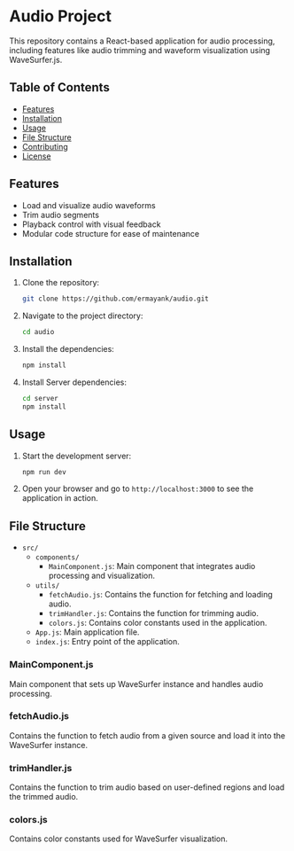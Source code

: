 # Audio Project

This repository contains a React-based application for audio processing, including features like audio trimming and waveform visualization using WaveSurfer.js.

## Table of Contents

- [Features](#features)
- [Installation](#installation)
- [Usage](#usage)
- [File Structure](#file-structure)
- [Contributing](#contributing)
- [License](#license)

## Features

- Load and visualize audio waveforms
- Trim audio segments
- Playback control with visual feedback
- Modular code structure for ease of maintenance

## Installation

1. Clone the repository:

    ```bash
    git clone https://github.com/ermayank/audio.git
    ```

2. Navigate to the project directory:

    ```bash
    cd audio
    ```

3. Install the dependencies:

    ```bash
    npm install
    ```
4. Install Server dependencies:

    ```bash
    cd server
    npm install
    ```
## Usage

1. Start the development server:

    ```bash
    npm run dev
    ```

2. Open your browser and go to `http://localhost:3000` to see the application in action.

## File Structure

- `src/`
  - `components/`
    - `MainComponent.js`: Main component that integrates audio processing and visualization.
  - `utils/`
    - `fetchAudio.js`: Contains the function for fetching and loading audio.
    - `trimHandler.js`: Contains the function for trimming audio.
    - `colors.js`: Contains color constants used in the application.
  - `App.js`: Main application file.
  - `index.js`: Entry point of the application.

### MainComponent.js

Main component that sets up WaveSurfer instance and handles audio processing.

### fetchAudio.js

Contains the function to fetch audio from a given source and load it into the WaveSurfer instance.

### trimHandler.js

Contains the function to trim audio based on user-defined regions and load the trimmed audio.

### colors.js

Contains color constants used for WaveSurfer visualization.

